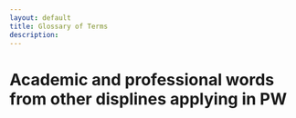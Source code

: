 ```yaml
---
layout: default
title: Glossary of Terms
description: 
---
```


# Academic and professional words from other displines applying in PW
